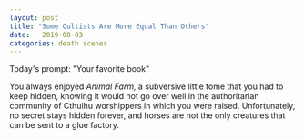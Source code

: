 ```yaml
---
layout: post
title: "Some Cultists Are More Equal Than Others"
date:   2019-08-03
categories: death scenes
---
```

Today's prompt: "Your favorite book"

You always enjoyed *Animal Farm,* a subversive little tome that you had to keep hidden, knowing it would not go over well in the authoritarian community of Cthulhu worshippers in which you were raised. Unfortunately, no secret stays hidden forever, and horses are not the only creatures that can be sent to a glue factory.
